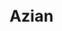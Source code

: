 ---
layout: place
title: Azian
permalink: /arizona/tucson/azian.html
stateAbbr: AZ
stateName: Arizona
cityName: Tucson
seo:
  type: restaurant
  links: http://www.aziansushi.com/
place_id: ChIJZ-UC8SVw1oYRt7YD0Cq70G8
photos:
  - name: >-
      places/ChIJZ-UC8SVw1oYRt7YD0Cq70G8/photos/AeeoHcJcpgukQkeoCGdDeJqTi4qF6HJYMBWhfZxBn7K614KmteeL-7GqXRf66eWTqIQlQTipvrxGwqhYkTSKvAgq6fYo95IfByzZwA-ef-fiZk0eyRsWDB118LJDmHAHp0XXad-WRNVWK0ogrKXtnbNgMgip9qgZkSeW_K1mhg5TPgL-BbFUq_1fj-q9P2JKTOErQxoCPynPe7p5WIY0K27cJnax0JwdZmoi90M7bVPApCOnt9UN_G_tnA6MU-rMA7a5ywYCP00nUxO3s9hgDIYlaIRD23DtK0fu2T37MwltW8079j02c-nFkyppFQl6Z1b4O_DAmahq9J21760sd-9bCNZaYap88yGmuLPNIK4Wmbcm-TNUSUjKwo7EBmixgNM2Vhq6LircIbzj81BNLiWKkRgzD6EuLVzZCmaT7PcmTFp0Z5k
    widthPx: 4160
    heightPx: 3120
    authorAttributions:
      - displayName: Aya
        uri: https://maps.google.com/maps/contrib/105269790140339631321
        photoUri: >-
          https://lh3.googleusercontent.com/a-/ALV-UjXgU-gTmXsVCIl2p5hflDh1J7UA7PZnOauKFz2EfB3388am12YH=s100-p-k-no-mo
    flagContentUri: >-
      https://www.google.com/local/imagery/report/?cb_client=maps_api_places.places_api&image_key=!1e10!2sCIHM0ogKEICAgICE_ZqqyAE&hl=en-US
    googleMapsUri: >-
      https://www.google.com/maps/place//data=!3m4!1e2!3m2!1sCIHM0ogKEICAgICE_ZqqyAE!2e10!4m2!3m1!1s0x86d67025f102e567:0x6fd0bb2ad003b6b7
  - name: >-
      places/ChIJZ-UC8SVw1oYRt7YD0Cq70G8/photos/AeeoHcLbtBxBz0-xMeflxu-aMO0tAucKFV9usvlzpdoOfMDlWytjnxrJJapFe2NXX8VgaBYHgr4PSdz8h0ZE3Z6Z93ZPXvb7rgi7IU0E4XSoLpqgIQpBnYxjdj11oA--8Xtpe-5kaEKLvBDKUZw1viyOHL2g4tlBfgXdv6a14KmY9h6O3sJiYJGsy9Qegg1mIU36i0vtfQ185k9ozswb5ry0Z6gUmO-AYzW60kc7DWV4PtFF-zh8oDqHzRZ8OyTIgFPG55ekVjRliR161qQVSEiAKIQC068K4N9xXFpd5IN5Iftai4JKY3MFtCRMI-WBF1aeXWRfn3s1f9Ga8w9dsZeR0a80NPBoQyo6Jt7Lx8IfaTQ6hafkRs05JM-8FgOOesKGbbH6SUXeC6VwaoIyPqGh-Fq_GDSRFPiCBUYo6F3jFGEiHbo
    widthPx: 4000
    heightPx: 2252
    authorAttributions:
      - displayName: Jerry Martinez (Jerry Martinez)
        uri: https://maps.google.com/maps/contrib/118427195875204016692
        photoUri: >-
          https://lh3.googleusercontent.com/a-/ALV-UjURtJ7YT8HXOWOCpyT3AuT9kO-SSunfTU1l-ujIMwunL4Y-0ImI4w=s100-p-k-no-mo
    flagContentUri: >-
      https://www.google.com/local/imagery/report/?cb_client=maps_api_places.places_api&image_key=!1e10!2sCIHM0ogKEICAgIDexp6drwE&hl=en-US
    googleMapsUri: >-
      https://www.google.com/maps/place//data=!3m4!1e2!3m2!1sCIHM0ogKEICAgIDexp6drwE!2e10!4m2!3m1!1s0x86d67025f102e567:0x6fd0bb2ad003b6b7
  - name: >-
      places/ChIJZ-UC8SVw1oYRt7YD0Cq70G8/photos/AeeoHcJehxElNkt3ZmhUKJO_6zcTe33KlADOkRlYa9eJmkb2-0LZoDUumXvCrJEOhInbGuyQgLmzMg-9T9umVp5PeOYiTBALRM3YzUioIHS-jOLmgsiTc_hZ575jXdvr0xMtjwNUkHpYz6QrRaOsvZctqEZO4hJzY3Z2a2U4llOzG_vJrQAQRvg790VrISvnFqekOxaZoOXHBO7lPCiKZLAB7mrkwKKKPOtVhAyhlLyHZSR3U9wQ2dbQ4knaJOUE4zBHgDAWrQfx1olpdptPonZKJepdGH0eEqugDr_XmMQmDGdNZlIHgcVXmIYrEvbzCUdb1QQCI-M9_X1i7iZ5L_EYqv4UQIatpQ3Py_k3Vxzzqs23tYrUwOln9qkOIQEl9X8NCst75E5pg4XQl1KZX4JDXECTK3ifLZCv13FLRxBj3UahHwhOc9hVmnBxKhsYLLTS
    widthPx: 4000
    heightPx: 3000
    authorAttributions:
      - displayName: Jessica Smith
        uri: https://maps.google.com/maps/contrib/114169420576103010024
        photoUri: >-
          https://lh3.googleusercontent.com/a-/ALV-UjWEFeYVAHB3rTzUEhW3aJHsGvI1DQ8Po4BzoPS7fireiQue1JiqUg=s100-p-k-no-mo
    flagContentUri: >-
      https://www.google.com/local/imagery/report/?cb_client=maps_api_places.places_api&image_key=!1e10!2sCIABIhADydERiBiqRGfinskAC7nQ&hl=en-US
    googleMapsUri: >-
      https://www.google.com/maps/place//data=!3m4!1e2!3m2!1sCIABIhADydERiBiqRGfinskAC7nQ!2e10!4m2!3m1!1s0x86d67025f102e567:0x6fd0bb2ad003b6b7
  - name: >-
      places/ChIJZ-UC8SVw1oYRt7YD0Cq70G8/photos/AeeoHcJrCtRxhudixyA2VlN1wEWncx-jSouPDqg6sJIqC6lK1EsXJHDqDNvPJKc_txZvSdqsRuOTcMZSZb14GMGFlIZiNE_KxWoMVfQa_g2FB70_T927irlCZ1jHcwqMTbpoXTbxXEZyt-6dxFKSbMzhmIgj7KPNs6FguE7ZH6OvvnOBETjxP_Ex9t29glEzeFdK3n1wf50Q0Si0MHi_1wUAS0KcE0rYSnX2EA2mySbsZrFmDCp-1VyLlW8sqAGuibMkHXDzJkdvmndnHhxzfc1MzLYu6D3aTkH6xVtLblJW9bZglehY6PhR7vSzAaBr1zexZ9_Ev5IsJXFxnsBMqunY9POkwI4paAHQbXqZ3TvSRzKPf6mJ-xYSKAWFivpwaEJdDZnZBL77A-ZYqTugHtM_1_WwSxE85REHlxVy4fZrhSI
    widthPx: 4032
    heightPx: 3024
    authorAttributions:
      - displayName: Jennie Ifanis
        uri: https://maps.google.com/maps/contrib/117034780587284038791
        photoUri: >-
          https://lh3.googleusercontent.com/a-/ALV-UjUwVuI4ju6lZoj_V8IrOIMCk5hZA_7dfEq_VWY8XZrFNqKQUMMslQ=s100-p-k-no-mo
    flagContentUri: >-
      https://www.google.com/local/imagery/report/?cb_client=maps_api_places.places_api&image_key=!1e10!2sCIHM0ogKEICAgICHrdzMRA&hl=en-US
    googleMapsUri: >-
      https://www.google.com/maps/place//data=!3m4!1e2!3m2!1sCIHM0ogKEICAgICHrdzMRA!2e10!4m2!3m1!1s0x86d67025f102e567:0x6fd0bb2ad003b6b7
  - name: >-
      places/ChIJZ-UC8SVw1oYRt7YD0Cq70G8/photos/AeeoHcKKW6_6VkiEXyfLkfTq7PrbWJFpUtWAggCSsoSCiRqmibrBZZwgWhUtNkqGWuxuiC8NbhbC3snkEfR0ZPpjIqJC7QPL7eZ1OLVokozoQQCtbFJtXSNwrFkk7bZ2thX_dfga7BiOJirv1UHBn6yuVrQWT86Jn0Fop1QE7-tUYXwWIrB4OM5D0m1sjxO7tTvKppAd-b2G_Ty6jlM3yjEKKj2qKoJtXciT-14j79LyjC8dehyofj1rcrjQFNkOt86oah0nJ8yfyj_CZie7qV0_esJm5TbBr_q0hGAK14KVXd3FkW-BfkWiDddRUNPtOuWPG_79eVUWUALM_MRJ4eER1NEBsJBuDogSlPLyFtjvfyP0KLX-a4DOB8yGVG24mnDC9pGcgxKH8J2E34w6Vg8vKJQde0vkO4jiv4LubIhtykLKRA
    widthPx: 4032
    heightPx: 3024
    authorAttributions:
      - displayName: Jing Lei
        uri: https://maps.google.com/maps/contrib/111670165061800637556
        photoUri: >-
          https://lh3.googleusercontent.com/a-/ALV-UjWsGQHKuLUD0t8JTm8qzo3NE7FdtKzcJ5lrWivjjIt_MewVLUM=s100-p-k-no-mo
    flagContentUri: >-
      https://www.google.com/local/imagery/report/?cb_client=maps_api_places.places_api&image_key=!1e10!2sCIHM0ogKEICAgID_n7D0UA&hl=en-US
    googleMapsUri: >-
      https://www.google.com/maps/place//data=!3m4!1e2!3m2!1sCIHM0ogKEICAgID_n7D0UA!2e10!4m2!3m1!1s0x86d67025f102e567:0x6fd0bb2ad003b6b7
  - name: >-
      places/ChIJZ-UC8SVw1oYRt7YD0Cq70G8/photos/AeeoHcJCLY17vhCUTJ-IJnIVMg3g2Ft1sgWp7hd4R2rvgLQnqa2G18QN4bc19_BzM6JVLfUbrllZw6A1PWPRcrGM6_HKwsYqt8rZdIhCl8XywgSNJrStc5m_0-iYNlOQWo9I4yJfk7zRDnLvLzF2lkTo5bTSwAe6__L0XhHn8pE4_di3qrn1I4U4O-xIdH0Z_9kmYfNe9PhxwyDrw1bEYlOEYdi2xMd00uyXV-EJ1pbbqMin-mSGXIIa6cW7U9JwZZBq1RAAQ13y0lnnlsqBA-GDQ-kjgjRItefzlc1pOF5kdgqQVz1ZTM5xllmW3Kxb6CUukMt3cACQzVLXgJMUQBracIClE3mpczRbhqe7cg5yK3HxWh86RnevHZvJ7u1ZLSag7wEGeCUgqiRuuO4Wu4a7ThWst6ZHkSAs1BbSebodKJvJy2MB
    widthPx: 3069
    heightPx: 2853
    authorAttributions:
      - displayName: Jennie Ifanis
        uri: https://maps.google.com/maps/contrib/117034780587284038791
        photoUri: >-
          https://lh3.googleusercontent.com/a-/ALV-UjUwVuI4ju6lZoj_V8IrOIMCk5hZA_7dfEq_VWY8XZrFNqKQUMMslQ=s100-p-k-no-mo
    flagContentUri: >-
      https://www.google.com/local/imagery/report/?cb_client=maps_api_places.places_api&image_key=!1e10!2sCIHM0ogKEICAgICHrdzMhAE&hl=en-US
    googleMapsUri: >-
      https://www.google.com/maps/place//data=!3m4!1e2!3m2!1sCIHM0ogKEICAgICHrdzMhAE!2e10!4m2!3m1!1s0x86d67025f102e567:0x6fd0bb2ad003b6b7
  - name: >-
      places/ChIJZ-UC8SVw1oYRt7YD0Cq70G8/photos/AeeoHcKdPKWxVGJvtULtPnucuo66hRfA3jsrxlcOPD6l9VoPU3zDUn1U0s3IcdhgByT-TAuEwOUfRddU6acNMxum1PmEZYMgmCoNYUeoZ__s2cY9MhBSDAUyyvhJ8j4SnnXBgF7A6wCmLgwLvImHM3cv0HlBiUiuooHfvt7_KeDdWwZUu7l6Y4T1DiXvWIPyVBn0YTGsP4zYYUYWxX6g4rw_GmK1E53tte51iEjcrUAP3j_yf72tdP3_GZAmrdBB64wOCxK0X2Bs7-6-et_Av3QP6f6kA2LP1RJgJr0UqIomUEMePV9f9HnFb7Cufo1HNG_hUoXW4dPTx_nfL8KWUVRi7XjWP-bY1esTqwJ2wV8wa5u0B_qa2pP0DoFVwdlOKfG3ZjayXSyFh5h9oRC7fZLlzcuH_HWBFSaFydMSBrAiQ6Wx1w
    widthPx: 3711
    heightPx: 2784
    authorAttributions:
      - displayName: Eric Ortiz
        uri: https://maps.google.com/maps/contrib/102171159629928548893
        photoUri: >-
          https://lh3.googleusercontent.com/a-/ALV-UjXOJQkzbaPhJrBFjW6D_D60j5YnrqATG_NyrLxnW1am0Ac6zuVx3A=s100-p-k-no-mo
    flagContentUri: >-
      https://www.google.com/local/imagery/report/?cb_client=maps_api_places.places_api&image_key=!1e10!2sCIHM0ogKEICAgIDX1q28eg&hl=en-US
    googleMapsUri: >-
      https://www.google.com/maps/place//data=!3m4!1e2!3m2!1sCIHM0ogKEICAgIDX1q28eg!2e10!4m2!3m1!1s0x86d67025f102e567:0x6fd0bb2ad003b6b7
  - name: >-
      places/ChIJZ-UC8SVw1oYRt7YD0Cq70G8/photos/AeeoHcK8zWCWWLSQoF6L2NhQirJa1LLaVf8HFfH5C0WHEYH6s4lMosK7RQWwUS74cahws6PvwRUfx8GtqU_kgcz4ysXDWIB069X6ZE4pJ0mVm3ldg6GAVOnCpbCokhQT9uc5Dr8koopJzdLu6pNYc6EsMwvqjlhLN7vN6N8SKEkkF9gZM5bRid82qpsgByQwO5n4v6Rlt9flLcjb3m-aDsCc9XnZRYNKA3BFkhEz0CFqrkTO8upFGzhbPbjwSUngE-W8_iAVRi4NUk3MJ1lG4ejzZkIix5h94uJCqEmqTD-czNlO39JdezryDukRA39HTfJbWIdT6tXf4o9rk3IqzxJb1bz8uw5QE3N-Nvw2a6IIX2lZ_MVicV2hY1rJPTuJBWIeUr2QZm5X8e1aXLdN-59f4wI1mSFd_s0HTBdNMkth_Ztgcgw
    widthPx: 1284
    heightPx: 980
    authorAttributions:
      - displayName: Anna Figueroa
        uri: https://maps.google.com/maps/contrib/105884101357262061444
        photoUri: >-
          https://lh3.googleusercontent.com/a-/ALV-UjXkdMt9--xC4loEcR2AedFyyB0M8b4AekqktBppubvHEKxLZWiO=s100-p-k-no-mo
    flagContentUri: >-
      https://www.google.com/local/imagery/report/?cb_client=maps_api_places.places_api&image_key=!1e10!2sCIHM0ogKEICAgIDJ5dHVoAE&hl=en-US
    googleMapsUri: >-
      https://www.google.com/maps/place//data=!3m4!1e2!3m2!1sCIHM0ogKEICAgIDJ5dHVoAE!2e10!4m2!3m1!1s0x86d67025f102e567:0x6fd0bb2ad003b6b7
  - name: >-
      places/ChIJZ-UC8SVw1oYRt7YD0Cq70G8/photos/AeeoHcJizh6zNlD7Xwn5G0dgxeklwm3Qx1lqvy_EIF0Rfzri7wWQZrp1VuvhseEGr1gZYOrXQTpaOgSqe7klNn7WDgG5bpfI8vAYQj0FmCGEMRplFlnCdmCYPLs5peJryXdbtyxifpNqViYWwgCKvFj7nldQyW8-8ysBjQZM9_aGsHiNOJ99HdxmdedOMEdswG3y51pSE51PcJzacZZ7xivPFNbQv-_panCs388qyFR9S4WadSBYw6sDCvVSerdotH6-ceKKKlnacGMRJn-nOYPDO7Ni77MU1s7EexxFpj0n-Y7OUd_XIGJAwo88OJldhdLOynTutAZBqRB8xiHsH09RVH7WfcLpmTAAo6GOOcgo1xKHX1NmihOsO7-AAcjLumRj8nY_EUBKHW-yxXu-F5oqlYF0zrh_82MIUOIr8UMmpwFbyiZZ
    widthPx: 3000
    heightPx: 4000
    authorAttributions:
      - displayName: Francisco Noriega
        uri: https://maps.google.com/maps/contrib/100016896487071189578
        photoUri: >-
          https://lh3.googleusercontent.com/a/ACg8ocKAlAlQnckQdfq7-8LMJJwt9pXzosIPO2v2iJMKgKgjbHBBwQ=s100-p-k-no-mo
    flagContentUri: >-
      https://www.google.com/local/imagery/report/?cb_client=maps_api_places.places_api&image_key=!1e10!2sCIHM0ogKEICAgID9labmwAE&hl=en-US
    googleMapsUri: >-
      https://www.google.com/maps/place//data=!3m4!1e2!3m2!1sCIHM0ogKEICAgID9labmwAE!2e10!4m2!3m1!1s0x86d67025f102e567:0x6fd0bb2ad003b6b7
  - name: >-
      places/ChIJZ-UC8SVw1oYRt7YD0Cq70G8/photos/AeeoHcLknzl3l4EiRMuUpYpkjF6Smy6C3r9CIZgFkXihin9k3f5J6fZDB6H4mWzfzz5Tj3NcM6BOB90Nkrl1ggxoR_BVjX_LmJJ-2x8BaJ4X2-0WlHJ-h62KTmAoUnAqn7W8rNwl_DW6HScCN6Ni1_8YEg8hGByRZqwAGtHu66aR92ZXUtaeH1FyFgE8mt4PBnNa7AGKT8gQ3pkiVO_ddcYGaa-s-WJzfEnrARhXFrZMxEdawkEYSu6neL8YYraHswch94sH2K0_ZxyNz9Zetly8TmplTfpa8BtuZA9PHvkUSKauefoFAtZCUbT5-9_bM4C1yhdFacWISDIkcHjPhGIC_2d1DvM6fem6m5Si1epagj7WgIWOrZ3ANRNmGLqJ546nc8FHCf9kom7Dhw6QHm4KU1tnsZatrg8uIYGtaiBGO8A
    widthPx: 4032
    heightPx: 3024
    authorAttributions:
      - displayName: Chris Holcomb
        uri: https://maps.google.com/maps/contrib/112465012553491986652
        photoUri: >-
          https://lh3.googleusercontent.com/a/ACg8ocIJQqqqo_XroEV96-ufMYUra3F7lx7b8jVEvYyrDiXz4T3jyQ=s100-p-k-no-mo
    flagContentUri: >-
      https://www.google.com/local/imagery/report/?cb_client=maps_api_places.places_api&image_key=!1e10!2sCIHM0ogKEICAgICXzLD2Ug&hl=en-US
    googleMapsUri: >-
      https://www.google.com/maps/place//data=!3m4!1e2!3m2!1sCIHM0ogKEICAgICXzLD2Ug!2e10!4m2!3m1!1s0x86d67025f102e567:0x6fd0bb2ad003b6b7
address: 15 N Alvernon Way, Tucson, AZ 85711, USA
street: 15 N Alvernon Way
city: Tucson
state: AZ
zip: '85711'
country: USA
neighborhood: El Montevideo
latitude: '32.222267'
longitude: '-110.909912'
accessibility_options:
  wheelchairAccessibleParking: true
  wheelchairAccessibleEntrance: true
  wheelchairAccessibleRestroom: true
  wheelchairAccessibleSeating: true
business_status: OPERATIONAL
name: Azian
google_maps_links:
  directionsUri: >-
    https://www.google.com/maps/dir//''/data=!4m7!4m6!1m1!4e2!1m2!1m1!1s0x86d67025f102e567:0x6fd0bb2ad003b6b7!3e0
  placeUri: https://maps.google.com/?cid=8057145525918742199
  writeAReviewUri: >-
    https://www.google.com/maps/place//data=!4m3!3m2!1s0x86d67025f102e567:0x6fd0bb2ad003b6b7!12e1
  reviewsUri: >-
    https://www.google.com/maps/place//data=!4m4!3m3!1s0x86d67025f102e567:0x6fd0bb2ad003b6b7!9m1!1b1
  photosUri: >-
    https://www.google.com/maps/place//data=!4m3!3m2!1s0x86d67025f102e567:0x6fd0bb2ad003b6b7!10e5
primary_type: Asian Restaurant
opening_hours:
  openNow: true
  periods:
    - open:
        day: 0
        hour: 12
        minute: 0
      close:
        day: 0
        hour: 22
        minute: 0
    - open:
        day: 3
        hour: 11
        minute: 30
      close:
        day: 3
        hour: 22
        minute: 0
    - open:
        day: 4
        hour: 11
        minute: 30
      close:
        day: 4
        hour: 22
        minute: 0
    - open:
        day: 5
        hour: 11
        minute: 30
      close:
        day: 5
        hour: 23
        minute: 0
    - open:
        day: 6
        hour: 11
        minute: 30
      close:
        day: 6
        hour: 23
        minute: 0
  weekdayDescriptions:
    - 'Monday: Closed'
    - 'Tuesday: Closed'
    - 'Wednesday: 11:30 AM – 10:00 PM'
    - 'Thursday: 11:30 AM – 10:00 PM'
    - 'Friday: 11:30 AM – 11:00 PM'
    - 'Saturday: 11:30 AM – 11:00 PM'
    - 'Sunday: 12:00 – 10:00 PM'
  nextCloseTime: '2025-05-04T06:00:00Z'
secondary_opening_hours:
  regular:
    weekdayDescriptions: null
    type: null
  current:
    weekdayDescriptions: null
    type: null
phone: (520) 777-8311
price_level: PRICE_LEVEL_MODERATE
price_range: $20 &ndash; $30
rating: '3.6'
rating_count: 1318
website: http://www.aziansushi.com/
description: >-
  Discover Azian in Tucson, AZ$$$Azian in Tucson, AZ, stands out as a casual
  eatery specializing in fresh sushi and a range of Asian dishes, perfect for
  those seeking flavorful options in a welcoming setting. The spot offers a
  variety of specialties that highlight bold flavors and quality ingredients,
  making it a go-to for sushi enthusiasts exploring local dining scenes. With
  accessible features like wheelchair-friendly entrances and seating, it ensures
  everyone can enjoy the experience comfortably. Operating from late morning
  into the evening several days a week, this restaurant provides a relaxed vibe
  for both quick lunches and relaxed dinners, ideal for anyone searching for
  top-rated sushi places nearby.
generative_summary: >-
  Discover Azian in Tucson, AZ$$$Azian in Tucson, AZ, stands out as a casual
  eatery specializing in fresh sushi and a range of Asian dishes, perfect for
  those seeking flavorful options in a welcoming setting. The spot offers a
  variety of specialties that highlight bold flavors and quality ingredients,
  making it a go-to for sushi enthusiasts exploring local dining scenes. With
  accessible features like wheelchair-friendly entrances and seating, it ensures
  everyone can enjoy the experience comfortably. Operating from late morning
  into the evening several days a week, this restaurant provides a relaxed vibe
  for both quick lunches and relaxed dinners, ideal for anyone searching for
  top-rated sushi places nearby.
generative_disclosure: Summarized by AI using the Grok-3-Mini model.
reviews:
  - name: >-
      places/ChIJZ-UC8SVw1oYRt7YD0Cq70G8/reviews/ChZDSUhNMG9nS0VJQ0FnSURfbjdEMFlBEAE
    relativePublishTimeDescription: 3 months ago
    rating: 4
    text:
      text: >-
        I always leave happy with a box of leftovers. They give you a lot of
        food for what you pay for. The teriyaki chicken I had was dry and
        definitely overcooked. The beef bulgogi my friend had was cooked perfect
        and tender. The sushi was pretty tasty and would recommend!
      languageCode: en
    originalText:
      text: >-
        I always leave happy with a box of leftovers. They give you a lot of
        food for what you pay for. The teriyaki chicken I had was dry and
        definitely overcooked. The beef bulgogi my friend had was cooked perfect
        and tender. The sushi was pretty tasty and would recommend!
      languageCode: en
    authorAttribution:
      displayName: Jing Lei
      uri: https://www.google.com/maps/contrib/111670165061800637556/reviews
      photoUri: >-
        https://lh3.googleusercontent.com/a-/ALV-UjWsGQHKuLUD0t8JTm8qzo3NE7FdtKzcJ5lrWivjjIt_MewVLUM=s128-c0x00000000-cc-rp-mo-ba2
    publishTime: '2025-01-28T10:28:45.512448Z'
    flagContentUri: >-
      https://www.google.com/local/review/rap/report?postId=ChZDSUhNMG9nS0VJQ0FnSURfbjdEMFlBEAE&d=17924085&t=1
    googleMapsUri: >-
      https://www.google.com/maps/reviews/data=!4m6!14m5!1m4!2m3!1sChZDSUhNMG9nS0VJQ0FnSURfbjdEMFlBEAE!2m1!1s0x86d67025f102e567:0x6fd0bb2ad003b6b7
  - name: >-
      places/ChIJZ-UC8SVw1oYRt7YD0Cq70G8/reviews/ChdDSUhNMG9nS0VJQ0FnTURvaS0zZ3BBRRAB
    relativePublishTimeDescription: in the last week
    rating: 4
    text:
      text: >-
        For those who love sushi this is your place to enjoy a lunch on a
        Saturday. For a new mom there are changing tables in the spacious clean
        restrooms..
      languageCode: en
    originalText:
      text: >-
        For those who love sushi this is your place to enjoy a lunch on a
        Saturday. For a new mom there are changing tables in the spacious clean
        restrooms..
      languageCode: en
    authorAttribution:
      displayName: Yvette Zazueta
      uri: https://www.google.com/maps/contrib/109701341276792590937/reviews
      photoUri: >-
        https://lh3.googleusercontent.com/a/ACg8ocKFqT4RTDraLq4U86PBuzruA4E-YQ1-WHxlAPLtrRDfTilTzw=s128-c0x00000000-cc-rp-mo
    publishTime: '2025-04-28T21:04:38.971769Z'
    flagContentUri: >-
      https://www.google.com/local/review/rap/report?postId=ChdDSUhNMG9nS0VJQ0FnTURvaS0zZ3BBRRAB&d=17924085&t=1
    googleMapsUri: >-
      https://www.google.com/maps/reviews/data=!4m6!14m5!1m4!2m3!1sChdDSUhNMG9nS0VJQ0FnTURvaS0zZ3BBRRAB!2m1!1s0x86d67025f102e567:0x6fd0bb2ad003b6b7
  - name: >-
      places/ChIJZ-UC8SVw1oYRt7YD0Cq70G8/reviews/ChdDSUhNMG9nS0VJQ0FnSUNIcmR6TW1BRRAB
    relativePublishTimeDescription: 7 months ago
    rating: 5
    text:
      text: >-
        Awesome food, quick service, need I say more?


        I love Asian food, especially sushi, so I decided to visit this place
        for lunch as a celebration of a special event. I parked behind the
        building in their lot, which is shared by other places including
        Smashburger & Bruegger's Bagels.


        I was seated promptly, and my booth was very clean with a metal table
        that helps with wiping up any spills. I ordered Edamame & Gyoza for
        appetizers, along with Pineapple Soju (be careful with that drink, it
        taste like juice!). For entrees, I tried three specialty sushi rolls:
        the Antonio, Wildcat, & Holy Moly Roll. Out of the three, it was really
        hard to choose a favorite, but I suppose the Antonio roll was a good mix
        of sweet & spicy whereas Wildcat is great for your sweet craving and
        Holy Moly for spicy.


        The server was very friendly and prompt with our orders, and the
        environment was so inviting that I'd be more than happy to spend money
        here again.
      languageCode: en
    originalText:
      text: >-
        Awesome food, quick service, need I say more?


        I love Asian food, especially sushi, so I decided to visit this place
        for lunch as a celebration of a special event. I parked behind the
        building in their lot, which is shared by other places including
        Smashburger & Bruegger's Bagels.


        I was seated promptly, and my booth was very clean with a metal table
        that helps with wiping up any spills. I ordered Edamame & Gyoza for
        appetizers, along with Pineapple Soju (be careful with that drink, it
        taste like juice!). For entrees, I tried three specialty sushi rolls:
        the Antonio, Wildcat, & Holy Moly Roll. Out of the three, it was really
        hard to choose a favorite, but I suppose the Antonio roll was a good mix
        of sweet & spicy whereas Wildcat is great for your sweet craving and
        Holy Moly for spicy.


        The server was very friendly and prompt with our orders, and the
        environment was so inviting that I'd be more than happy to spend money
        here again.
      languageCode: en
    authorAttribution:
      displayName: Jennie Ifanis
      uri: https://www.google.com/maps/contrib/117034780587284038791/reviews
      photoUri: >-
        https://lh3.googleusercontent.com/a-/ALV-UjUwVuI4ju6lZoj_V8IrOIMCk5hZA_7dfEq_VWY8XZrFNqKQUMMslQ=s128-c0x00000000-cc-rp-mo-ba4
    publishTime: '2024-09-07T16:11:07.793038Z'
    flagContentUri: >-
      https://www.google.com/local/review/rap/report?postId=ChdDSUhNMG9nS0VJQ0FnSUNIcmR6TW1BRRAB&d=17924085&t=1
    googleMapsUri: >-
      https://www.google.com/maps/reviews/data=!4m6!14m5!1m4!2m3!1sChdDSUhNMG9nS0VJQ0FnSUNIcmR6TW1BRRAB!2m1!1s0x86d67025f102e567:0x6fd0bb2ad003b6b7
  - name: >-
      places/ChIJZ-UC8SVw1oYRt7YD0Cq70G8/reviews/ChZDSUhNMG9nS0VJQ0FnSUNla29iZkpBEAE
    relativePublishTimeDescription: 2 years ago
    rating: 3
    text:
      text: >-
        The sushi was great! The tempura batter was lighter than I'm used to but
        it was very enjoyable. The problem that I had was that I asked for
        avocado on the side (I'm allergic) and they said you get it on the rolls
        or not at all. I thought that was disappointing but the server was able
        to get us some on the side, I appreciated that. I have never had that
        happen before. I think if they could be more flexible to their customers
        the experience can improve.
      languageCode: en
    originalText:
      text: >-
        The sushi was great! The tempura batter was lighter than I'm used to but
        it was very enjoyable. The problem that I had was that I asked for
        avocado on the side (I'm allergic) and they said you get it on the rolls
        or not at all. I thought that was disappointing but the server was able
        to get us some on the side, I appreciated that. I have never had that
        happen before. I think if they could be more flexible to their customers
        the experience can improve.
      languageCode: en
    authorAttribution:
      displayName: V Martini
      uri: https://www.google.com/maps/contrib/114223402446929917635/reviews
      photoUri: >-
        https://lh3.googleusercontent.com/a-/ALV-UjUIWzaCVePQ4UM9yNc0SQ9x0YUl6uvy6jBPp_P3I9FeEfLWcqfs=s128-c0x00000000-cc-rp-mo-ba5
    publishTime: '2022-09-10T02:52:16.850850Z'
    flagContentUri: >-
      https://www.google.com/local/review/rap/report?postId=ChZDSUhNMG9nS0VJQ0FnSUNla29iZkpBEAE&d=17924085&t=1
    googleMapsUri: >-
      https://www.google.com/maps/reviews/data=!4m6!14m5!1m4!2m3!1sChZDSUhNMG9nS0VJQ0FnSUNla29iZkpBEAE!2m1!1s0x86d67025f102e567:0x6fd0bb2ad003b6b7
  - name: >-
      places/ChIJZ-UC8SVw1oYRt7YD0Cq70G8/reviews/ChdDSUhNMG9nS0VJQ0FnSUNLa0pQNjB3RRAB
    relativePublishTimeDescription: 4 years ago
    rating: 3
    text:
      text: >-
        The bathroom is so disgusting. For all the people and the 45 mins we
        waited on a Wednesday night, you'd think they'd care more about the
        restrooms.

        It's a good thing I didn't come here for the restroom.

        Food was yummy.
      languageCode: en
    originalText:
      text: >-
        The bathroom is so disgusting. For all the people and the 45 mins we
        waited on a Wednesday night, you'd think they'd care more about the
        restrooms.

        It's a good thing I didn't come here for the restroom.

        Food was yummy.
      languageCode: en
    authorAttribution:
      displayName: Chrystal Steamy Story Teller
      uri: https://www.google.com/maps/contrib/105044943417654453405/reviews
      photoUri: >-
        https://lh3.googleusercontent.com/a-/ALV-UjUIQiEZPyYo26q8x14nqWeYP3UjoJbwHdXMhGubsz3h2XdVmTqd=s128-c0x00000000-cc-rp-mo-ba5
    publishTime: '2021-03-25T04:18:04.105752Z'
    flagContentUri: >-
      https://www.google.com/local/review/rap/report?postId=ChdDSUhNMG9nS0VJQ0FnSUNLa0pQNjB3RRAB&d=17924085&t=1
    googleMapsUri: >-
      https://www.google.com/maps/reviews/data=!4m6!14m5!1m4!2m3!1sChdDSUhNMG9nS0VJQ0FnSUNLa0pQNjB3RRAB!2m1!1s0x86d67025f102e567:0x6fd0bb2ad003b6b7
review_summary: >-
  What Customers Are Saying$$$Visitors to this Tucson sushi spot often rave
  about the generous portions and tasty flavors that make meals feel worthwhile.
  While some feedback notes occasional inconsistencies with certain dishes, like
  overcooked items, the standout beef bulgogi and fresh rolls consistently win
  praise for their perfect balance of sweet and spicy notes. The service stands
  out as friendly and efficient, with many appreciating the clean environment
  and family-friendly amenities like changing tables. Overall, it's a solid
  choice for anyone craving reliable Asian cuisine, offering a mix of hits that
  keep the atmosphere lively and inviting for groups or casual outings.
review_disclosure: Summarized by AI using the Grok-3-Mini model.
parking_options:
  freeParkingLot: true
  freeStreetParking: true
  valetParking: false
payment_options:
  acceptsCreditCards: true
  acceptsDebitCards: true
  acceptsCashOnly: false
  acceptsNfc: true
allow_dogs: null
curbside_pickup: null
delivery: true
dine_in: true
good_for_children: true
good_for_groups: true
good_for_sports: null
live_music: false
menu_for_children: true
outdoor_seating: null
reservable: true
restroom: true
serves_beer: true
serves_breakfast: false
serves_brunch: false
serves_cocktails: true
serves_coffee: null
serves_dinner: true
serves_dessert: true
serves_lunch: true
serves_vegetarian_food: true
serves_wine: true
takeout: true
update_category: atmosphere
places_description: >-
  Bustling option for Korean entrees & tabletop-grilled BBQ, plus basic sushi
  rolls & cocktails.

---
